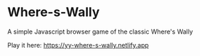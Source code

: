 # Where-s-Wally
A simple Javascript browser game of the classic Where's Wally

Play it here: https://yy-where-s-wally.netlify.app

